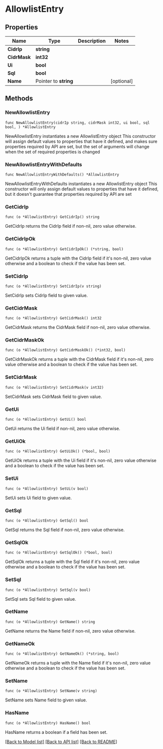 # AllowlistEntry

## Properties

Name | Type | Description | Notes
------------ | ------------- | ------------- | -------------
**CidrIp** | **string** |  | 
**CidrMask** | **int32** |  | 
**Ui** | **bool** |  | 
**Sql** | **bool** |  | 
**Name** | Pointer to **string** |  | [optional] 

## Methods

### NewAllowlistEntry

`func NewAllowlistEntry(cidrIp string, cidrMask int32, ui bool, sql bool, ) *AllowlistEntry`

NewAllowlistEntry instantiates a new AllowlistEntry object
This constructor will assign default values to properties that have it defined,
and makes sure properties required by API are set, but the set of arguments
will change when the set of required properties is changed

### NewAllowlistEntryWithDefaults

`func NewAllowlistEntryWithDefaults() *AllowlistEntry`

NewAllowlistEntryWithDefaults instantiates a new AllowlistEntry object
This constructor will only assign default values to properties that have it defined,
but it doesn't guarantee that properties required by API are set

### GetCidrIp

`func (o *AllowlistEntry) GetCidrIp() string`

GetCidrIp returns the CidrIp field if non-nil, zero value otherwise.

### GetCidrIpOk

`func (o *AllowlistEntry) GetCidrIpOk() (*string, bool)`

GetCidrIpOk returns a tuple with the CidrIp field if it's non-nil, zero value otherwise
and a boolean to check if the value has been set.

### SetCidrIp

`func (o *AllowlistEntry) SetCidrIp(v string)`

SetCidrIp sets CidrIp field to given value.


### GetCidrMask

`func (o *AllowlistEntry) GetCidrMask() int32`

GetCidrMask returns the CidrMask field if non-nil, zero value otherwise.

### GetCidrMaskOk

`func (o *AllowlistEntry) GetCidrMaskOk() (*int32, bool)`

GetCidrMaskOk returns a tuple with the CidrMask field if it's non-nil, zero value otherwise
and a boolean to check if the value has been set.

### SetCidrMask

`func (o *AllowlistEntry) SetCidrMask(v int32)`

SetCidrMask sets CidrMask field to given value.


### GetUi

`func (o *AllowlistEntry) GetUi() bool`

GetUi returns the Ui field if non-nil, zero value otherwise.

### GetUiOk

`func (o *AllowlistEntry) GetUiOk() (*bool, bool)`

GetUiOk returns a tuple with the Ui field if it's non-nil, zero value otherwise
and a boolean to check if the value has been set.

### SetUi

`func (o *AllowlistEntry) SetUi(v bool)`

SetUi sets Ui field to given value.


### GetSql

`func (o *AllowlistEntry) GetSql() bool`

GetSql returns the Sql field if non-nil, zero value otherwise.

### GetSqlOk

`func (o *AllowlistEntry) GetSqlOk() (*bool, bool)`

GetSqlOk returns a tuple with the Sql field if it's non-nil, zero value otherwise
and a boolean to check if the value has been set.

### SetSql

`func (o *AllowlistEntry) SetSql(v bool)`

SetSql sets Sql field to given value.


### GetName

`func (o *AllowlistEntry) GetName() string`

GetName returns the Name field if non-nil, zero value otherwise.

### GetNameOk

`func (o *AllowlistEntry) GetNameOk() (*string, bool)`

GetNameOk returns a tuple with the Name field if it's non-nil, zero value otherwise
and a boolean to check if the value has been set.

### SetName

`func (o *AllowlistEntry) SetName(v string)`

SetName sets Name field to given value.

### HasName

`func (o *AllowlistEntry) HasName() bool`

HasName returns a boolean if a field has been set.


[[Back to Model list]](../README.md#documentation-for-models) [[Back to API list]](../README.md#documentation-for-api-endpoints) [[Back to README]](../README.md)


